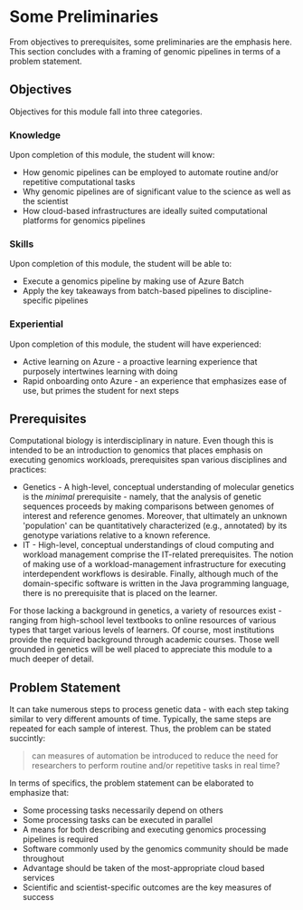 # Some Preliminaries 

From objectives to prerequisites, some preliminaries are the emphasis here. This section concludes with a framing of genomic pipelines in terms of a problem statement. 

## Objectives 

Objectives for this module fall into three categories.

### Knowledge 

Upon completion of this module, the student will know:

- How genomic pipelines can be employed to automate routine and/or repetitive computational tasks 
- Why genomic pipelines are of significant value to the science as well as the scientist  
- How cloud-based infrastructures are ideally suited computational platforms for genomics pipelines  

### Skills 

Upon completion of this module, the student will be able to:

- Execute a genomics pipeline by making use of Azure Batch 
- Apply the key takeaways from batch-based pipelines to discipline-specific pipelines 

### Experiential 

Upon completion of this module, the student will have experienced:

- Active learning on Azure - a proactive learning experience that purposely intertwines learning with doing 
- Rapid onboarding onto Azure - an experience that emphasizes ease of use, but primes the student for next steps  

## Prerequisites 

Computational biology is interdisciplinary in nature. Even though this is intended to be an introduction to genomics that places emphasis on executing genomics workloads, prerequisites span various disciplines and practices:

- Genetics - A high-level, conceptual understanding of molecular genetics is the _minimal_ prerequisite - namely, that the analysis of genetic sequences proceeds by making comparisons between genomes of interest and reference genomes. Moreover, that ultimately an unknown 'population' can be quantitatively characterized (e.g., annotated) by its genotype variations relative to a known reference.
- IT - High-level, conceptual understandings of cloud computing and workload management comprise the IT-related prerequisites. The notion of making use of a workload-management infrastructure for executing interdependent workflows is desirable. Finally, although much of the domain-specific software is written in the Java programming language, there is no prerequisite that is placed on the learner.  

<!-- insert ref for ssh clients --->

For those lacking a background in genetics, a variety of resources exist - ranging from high-school level textbooks to online resources of various types that target various levels of learners. Of course, most institutions provide the required background through academic courses. Those well grounded in genetics will be well placed to appreciate this module to a much deeper of detail. 

## Problem Statement 

It can take numerous steps to process genetic data - with each step taking similar to very different amounts of time. Typically, the same steps are repeated for each sample of interest. Thus, the problem can be stated succintly: 

> can measures of automation be introduced to reduce the need for researchers to perform routine and/or repetitive tasks in real time? 

In terms of specifics, the problem statement can be elaborated to emphasize that:

- Some processing tasks necessarily depend on others 
- Some processing tasks can be executed in parallel 
- A means for both describing and executing genomics processing pipelines is required 
- Software commonly used by the genomics community should be made throughout 
- Advantage should be taken of the most-appropriate cloud based services 
- Scientific and scientist-specific outcomes are the key measures of success 
